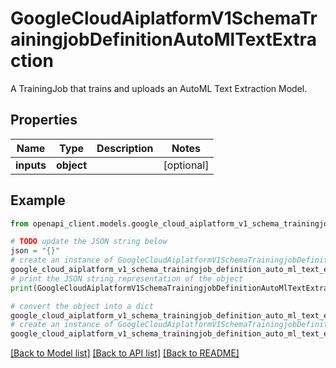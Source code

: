 # GoogleCloudAiplatformV1SchemaTrainingjobDefinitionAutoMlTextExtraction

A TrainingJob that trains and uploads an AutoML Text Extraction Model.

## Properties

Name | Type | Description | Notes
------------ | ------------- | ------------- | -------------
**inputs** | **object** |  | [optional] 

## Example

```python
from openapi_client.models.google_cloud_aiplatform_v1_schema_trainingjob_definition_auto_ml_text_extraction import GoogleCloudAiplatformV1SchemaTrainingjobDefinitionAutoMlTextExtraction

# TODO update the JSON string below
json = "{}"
# create an instance of GoogleCloudAiplatformV1SchemaTrainingjobDefinitionAutoMlTextExtraction from a JSON string
google_cloud_aiplatform_v1_schema_trainingjob_definition_auto_ml_text_extraction_instance = GoogleCloudAiplatformV1SchemaTrainingjobDefinitionAutoMlTextExtraction.from_json(json)
# print the JSON string representation of the object
print(GoogleCloudAiplatformV1SchemaTrainingjobDefinitionAutoMlTextExtraction.to_json())

# convert the object into a dict
google_cloud_aiplatform_v1_schema_trainingjob_definition_auto_ml_text_extraction_dict = google_cloud_aiplatform_v1_schema_trainingjob_definition_auto_ml_text_extraction_instance.to_dict()
# create an instance of GoogleCloudAiplatformV1SchemaTrainingjobDefinitionAutoMlTextExtraction from a dict
google_cloud_aiplatform_v1_schema_trainingjob_definition_auto_ml_text_extraction_from_dict = GoogleCloudAiplatformV1SchemaTrainingjobDefinitionAutoMlTextExtraction.from_dict(google_cloud_aiplatform_v1_schema_trainingjob_definition_auto_ml_text_extraction_dict)
```
[[Back to Model list]](../README.md#documentation-for-models) [[Back to API list]](../README.md#documentation-for-api-endpoints) [[Back to README]](../README.md)


